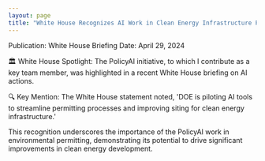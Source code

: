 ```yaml
---
layout: page
title: "White House Recognizes AI Work in Clean Energy Infrastructure Permitting"
---
```


Publication: White House Briefing
Date: April 29, 2024

🏛️ White House Spotlight: The PolicyAI initiative, to which I contribute as a key team member, was highlighted in a recent White House briefing on AI actions.

🔍 Key Mention: The White House statement noted, 'DOE is piloting AI tools to streamline permitting processes and improving siting for clean energy infrastructure.'

This recognition underscores the importance of the PolicyAI work in environmental permitting, demonstrating its potential to drive significant improvements in clean energy development. 
